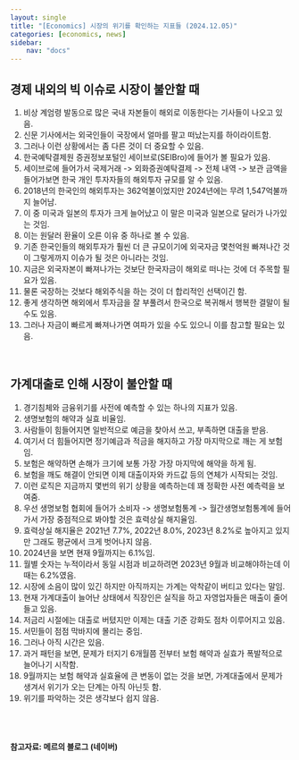 ```yaml
---
layout: single
title: "[Economics] 시장의 위기를 확인하는 지표들 (2024.12.05)"
categories: [economics, news]
sidebar:
    nav: "docs"
---
```


## 경제 내외의 빅 이슈로 시장이 불안할 때
1. 비상 계엄령 발동으로 많은 국내 자본들이 해외로 이동한다는 기사들이 나오고 있음.
1. 신문 기사에서는 외국인들이 국장에서 얼마를 팔고 떠났는지를 하이라이트함.
1. 그러나 이런 상황에서는 좀 다른 것이 더 중요할 수 있음.
1. 한국예탁결제원 증권정보포털인 세이브로(SEIBro)에 들어가 볼 필요가 있음.
1. 세이브로에 들어가서 국제거래 -> 외화증권예탁결제 -> 전체 내역 -> 보관 금액을 들어가보면 한국 개인 투자자들의 해외투자 규모를 알 수 있음.
1. 2018년의 한국인의 해외투자는 362억불이었지만 2024년에는 무려 1,547억불까지 늘어남.
1. 이 중 미국과 일본의 투자가 크게 늘어났고 이 말은 미국과 일본으로 달러가 나가있는 것임.
1. 이는 원달러 환율이 오른 이유 중 하나로 볼 수 있음.
1. 기존 한국인들의 해외투자가 훨씬 더 큰 규모이기에 외국자금 몇천억원 빠져나간 것이 그렇게까지 이슈가 될 것은 아니라는 것임.
1. 지금은 외국자본이 빠져나가는 것보단 한국자금이 해외로 떠나는 것에 더 주목할 필요가 있음.
1. 물론 국장하는 것보다 해외주식을 하는 것이 더 합리적인 선택이긴 함.
1. 좋게 생각하면 해외에서 투자금을 잘 부풀려서 한국으로 복귀해서 행복한 결말이 될 수도 있음.
1. 그러나 자금이 빠르게 빠져나가면 여파가 있을 수도 있으니 이를 참고할 필요는 있음.

<br/>

## 가계대출로 인해 시장이 불안할 때
1. 경기침체와 금융위기를 사전에 예측할 수 있는 하나의 지표가 있음.
1. 생명보험의 해약과 실효 비율임.
1. 사람들이 힘들어지면 일반적으로 예금을 찾아서 쓰고, 부족하면 대출을 받음.
1. 여기서 더 힘들어지면 정기예금과 적금을 해지하고 가장 마지막으로 깨는 게 보험임.
1. 보험은 해약하면 손해가 크기에 보통 가장 가장 마지막에 해약을 하게 됨.
1. 보험을 깨도 해결이 안되면 이제 대출이자와 카드값 등의 연체가 시작되는 것임.
1. 이런 로직은 지금까지 몇번의 위기 상황을 예측하는데 꽤 정확한 사전 예측력을 보여줌.
1. 우선 생명보험 협회에 들어가 소비자 -> 생명보험통계 -> 월간생명보험통계에 들어가서 가장 중점적으로 봐야할 것은 효력상실 해지율임.
1. 효력상실 해지율은 2021년 7.7%, 2022년 8.0%, 2023년 8.2%로 높아지고 있지만 그래도 평균에서 크게 벗어나지 않음.
1. 2024년을 보면 현재 9월까지는 6.1%임.
1. 월별 숫자는 누적이라서 동일 시점과 비교하려면 2023년 9월과 비교해야하는데 이때는 6.2%였음.
1. 시장에 소음이 많이 있긴 하지만 아직까지는 가계는 악착같이 버티고 있다는 말임.
1. 현재 가계대출이 늘어난 상태에서 직장인은 실직을 하고 자영업자들은 매출이 줄어들고 있음.
1. 저금리 시절에는 대출로 버텼지만 이제는 대출 기준 강화도 점차 이루어지고 있음.
1. 서민들이 점점 막바지에 몰리는 중임.
1. 그러나 아직 시간은 있음.
1. 과거 패턴을 보면, 문제가 터지기 6개월쯤 전부터 보험 해약과 실효가 폭발적으로 늘어나기 시작함.
1. 9월까지는 보험 해약과 실효율에 큰 변동이 없는 것을 보면, 가계대출에서 문제가 생겨서 위기가 오는 단계는 아직 아닌듯 함.
1. 위기를 파악하는 것은 생각보다 쉽지 않음.


<br/>
<br/>

#### 참고자료: 메르의 블로그 (네이버) 